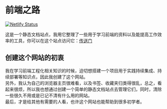 # 前端之路

[![Netlify Status](https://api.netlify.com/api/v1/badges/4ec1dcac-fffb-400a-b498-2e58cc68f1d4/deploy-status)](https://app.netlify.com/sites/xianyuefer/deploys)

这是一个静态文档站点，我用它整理了一些用于学习前端的资料以及能提高工作效率的工具，你可以在这个站点访问它：[传送门](https://xianyuefer.netlify.app/)

## 创建这个网站的初衷

我在学习前端工程化相关知识的时候，迫切想搭建一个项目用于实践持续集成、持续部署等知识点，因此我创建了这个网站。  
另外，我认为自己的浏览器主页很难看，以及书签、收藏夹归类得很乱，总之，看起来很烦，所以我也想通过创建一个简单的静态文档站点去管理它们，同时，清除一些很久不用或是已记不清有什么用的网站。  
最后，才是给其他有需要的人看，也许这个网站也能帮助到很多初学者。
